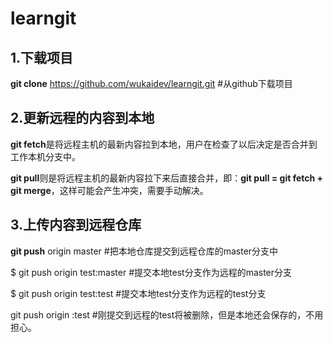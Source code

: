 # learngit
## 1.下载项目

**git clone**  https://github.com/wukaidev/learngit.git #从github下载项目

## 2.更新远程的内容到本地

**git fetch**是将远程主机的最新内容拉到本地，用户在检查了以后决定是否合并到工作本机分支中。

**git pull**则是将远程主机的最新内容拉下来后直接合并，即：**git pull = git fetch + git merge**，这样可能会产生冲突，需要手动解决。

## 3.上传内容到远程仓库

**git push** origin master #把本地仓库提交到远程仓库的master分支中

$ git push origin test:master #提交本地test分支作为远程的master分支

$ git push origin test:test #提交本地test分支作为远程的test分支

git push origin :test #刚提交到远程的test将被删除，但是本地还会保存的，不用担心。

